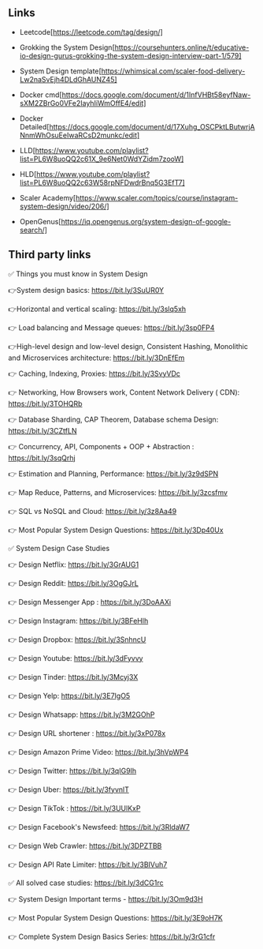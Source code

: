 ## Links

- Leetcode[https://leetcode.com/tag/design/]

- Grokking the System Design[https://coursehunters.online/t/educative-io-design-gurus-grokking-the-system-design-interview-part-1/579]

- System Design template[https://whimsical.com/scaler-food-delivery-Lw2naSvEjh4DLdGhAUNZ45]

- Docker cmd[https://docs.google.com/document/d/1InfVHBt58eyfNaw-sXM2ZBrGo0VFe2IayhIiWmOffE4/edit]

- Docker Detailed[https://docs.google.com/document/d/17Xuhg_OSCPktLButwrjANnmWhOsuEeIwaRCsD2munkc/edit]

- LLD[https://www.youtube.com/playlist?list=PL6W8uoQQ2c61X_9e6Net0WdYZidm7zooW]

- HLD[https://www.youtube.com/playlist?list=PL6W8uoQQ2c63W58rpNFDwdrBnq5G3EfT7]

- Scaler Academy[https://www.scaler.com/topics/course/instagram-system-design/video/206/]

- OpenGenus[https://iq.opengenus.org/system-design-of-google-search/]

## Third party links

✅ Things you must know in System Design

👉System design basics: https://bit.ly/3SuUR0Y

👉Horizontal and vertical scaling: https://bit.ly/3slq5xh

👉 Load balancing and Message queues: https://bit.ly/3sp0FP4

👉High-level design and low-level design, Consistent Hashing, Monolithic and Microservices architecture: https://bit.ly/3DnEfEm

👉 Caching, Indexing, Proxies: https://bit.ly/3SvyVDc

👉 Networking, How Browsers work, Content Network Delivery ( CDN): https://bit.ly/3TOHQRb

👉 Database Sharding, CAP Theorem, Database schema Design: https://bit.ly/3CZtfLN

👉 Concurrency, API, Components + OOP + Abstraction : https://bit.ly/3sqQrhj

👉 Estimation and Planning, Performance: https://bit.ly/3z9dSPN

👉 Map Reduce, Patterns, and Microservices: https://bit.ly/3zcsfmv

👉 SQL vs NoSQL and Cloud: https://bit.ly/3z8Aa49

👉 Most Popular System Design Questions: https://bit.ly/3Dp40Ux

✅ System Design Case Studies

👉 Design Netflix: https://bit.ly/3GrAUG1

👉 Design Reddit: https://bit.ly/3OgGJrL

👉 Design Messenger App : https://bit.ly/3DoAAXi

👉 Design Instagram: https://bit.ly/3BFeHlh

👉 Design Dropbox: https://bit.ly/3SnhncU

👉 Design Youtube: https://bit.ly/3dFyvvy

👉 Design Tinder: https://bit.ly/3Mcyj3X

👉 Design Yelp: https://bit.ly/3E7IgO5

👉 Design Whatsapp: https://bit.ly/3M2GOhP

👉 Design URL shortener : https://bit.ly/3xP078x

👉 Design Amazon Prime Video: https://bit.ly/3hVpWP4

👉 Design Twitter: https://bit.ly/3qIG9Ih

👉 Design Uber: https://bit.ly/3fyvnlT

👉 Design TikTok : https://bit.ly/3UUlKxP

👉 Design Facebook's Newsfeed: https://bit.ly/3RldaW7

👉 Design Web Crawler: https://bit.ly/3DPZTBB

👉 Design API Rate Limiter: https://bit.ly/3BIVuh7

✅ All solved case studies: https://bit.ly/3dCG1rc

👉 System Design Important terms - https://bit.ly/3Om9d3H

👉 Most Popular System Design Questions: https://bit.ly/3E9oH7K

👉 Complete System Design Basics Series: https://bit.ly/3rG1cfr
